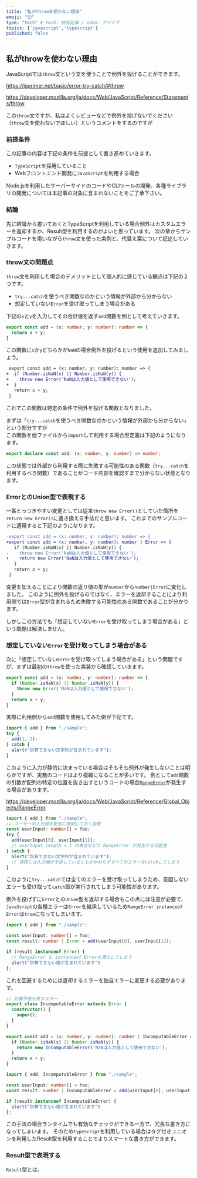 ```yaml
---
title: "私がthrowを使わない理由"
emoji: "😊"
type: "tech" # tech: 技術記事 / idea: アイデア
topics: ['javascript','typescript']
published: false
---
```


## 私がthrowを使わない理由

JavaScriptでは`throw`文という文を使うことで例外を投げることができます。

https://jsprimer.net/basic/error-try-catch/#throw

https://developer.mozilla.org/ja/docs/Web/JavaScript/Reference/Statements/throw

この`throw`文ですが、私はよくレビューなどで例外を投げないでください（`throw`文を使わないでほしい）というコメントをするのですが

### 前提条件

この記事の内容は下記の条件を前提として書き進めていきます。

- `TypeScript`を採用していること
- Webフロントエンド開発に`JavaScript`を利用する場合

Node.jsを利用したサーバーサイドのコードやCLIツールの開発、各種ライブラリの開発については本記事の対象に含まれないことをご了承下さい。

### 結論

先に結論から書いておくとTypeScriptを利用している場合例外はカスタムエラーを返却するか、Result型を利用するのがよいと思っています。
次の章からサンプルコードを用いながら`throw`文を使った実例と、代替え案について記述していきます。

### throw文の問題点

`throw`文を利用した場合のデメリットとして個人的に感じている観点は下記の２つです。

- `try...catch`を使うべき関数なのかという情報が外部から分からない
- 想定していない`Error`を受け取ってしまう場合がある

下記の`x`と`y`を入力してその合計値を返す`add`関数を例として考えていきます。

```ts:sample.ts
export const add = (x: number, y: number): number => {
  return x + y;
}
```

この関数に`x`か`y`どちらかが`NaN`の場合例外を投げるという使用を追加してみましょう。

```diff ts:sample.ts
 export const add = (x: number, y: number): number => {
+  if (Number.isNaN(x) || Number.isNaN(y)) {
+    throw new Error('NaNは入力値として使用できない');
+  }
   return x + y;
 }
```

これでこの関数は特定の条件で例外を投げる関数となりました。

まずは「`try...catch`を使うべき関数なのかという情報が外部から分からない」という部分ですが  
この関数を他ファイルから`import`して利用する場合型定義は下記のようになります。

```ts:sample.d.ts
export declare const add: (x: number, y: number) => number;
```

この状態では外部から利用する際に失敗する可能性のある関数（`try...catch`を利用するべき関数）であることがコード内部を確認すまで分からない状態となります。

### ErrorとのUnion型で表現する

一番とっつきやすい変更としては従来`throw new Error()`としていた箇所を`return new Error()`に書き換える手法だと思います。
これまでのサンプルコードに適用すると下記のようになります。

```diff ts
-export const add = (x: number, y: number): number => {
+export const add = (x: number, y: number): number | Error => {
   if (Number.isNaN(x) || Number.isNaN(y)) {
-    throw new Error('NaNは入力値として使用できない');
+    return new Error('NaNは入力値として使用できない');
   }
   return x + y;
 }
```

変更を加えることにより関数の返り値の型が`number`から`number|Error`に変化しました。
このように例外を投げるのではなく、エラーを返却することにより利用側では`Error`型が含まれるため失敗する可能性のある関数であることが分かります。

しかしこの方法でも「想定していない`Error`を受け取ってしまう場合がある」という問題は解決しません。

### 想定していない`Error`を受け取ってしまう場合がある

次に「想定していない`Error`を受け取ってしまう場合がある」という問題ですが、まずは最初の`throw`を使った実装から確認していきます。

```ts:sample.ts
export const add = (x: number, y: number): number => {
  if (Number.isNaN(x) || Number.isNaN(y)) {
    throw new Error('NaNは入力値として使用できない');
  }
  return x + y;
}
```

実際に利用側から`add`関数を使用してみた例が下記です。

```ts
import { add } from "./sample";
try {
  add(1, 2);
} catch {
  alert("計算できない文字列が含まれています");
}
```

このように入力が静的に決まっている場合はそもそも例外が発生しないことは明らかですが、実務のコードはより複雑になることが多いです。
例として`add`関数の引数が配列の特定の位置を抜き出すというコードの場合[`RangeError`](https://developer.mozilla.org/ja/docs/Web/JavaScript/Reference/Global_Objects/RangeError)が発生する場合があります。

https://developer.mozilla.org/ja/docs/Web/JavaScript/Reference/Global_Objects/RangeError

```ts
import { add } from "./sample";
// ユーザーの入力値を配列に格納しておく変数
const userInput: number[] = foo;
try {
  add(userInput[0], userInput[1]);
  // userInput.length = 1 の場合などに RangeError が発生する可能性
} catch {
  alert("計算できない文字列が含まれています");
  // 実際には入力値が不足しているにもかかわらずすべてのエラーをcatchしてしまう
}
```

このように`try...catch`では全てのエラーを受け取ってしまうため、意図しないエラーも受け取って`catch`節が実行されてしまう可能性があります。

例外を投げずに`Error`との`Union`型を返却する場合もこの点には注意が必要で、`JavaScript`の各種エラーは`Error`を継承しているため`RangeError instanceof Error`は`true`になってしまいます。

```ts
import { add } from "./sample";

const userInput: number[] = foo;
const result: number | Error = add(userInput[0], userInput[1]);

if (result instanceof Error) {
  // RangeError も instanceof Errorを満たしてしまう
  alert("計算できない値が含まれています")
};
```

これを回避するためには返却するエラーを独自エラーに変更する必要があります。

```ts:sample.ts
// 計算不能を表すエラー
export class IncomputableError extends Error {
  constructor() {
    super();
  }
}

export const add = (x: number, y: number): number | IncomputableError => {
  if (Number.isNaN(x) || Number.isNaN(y)) {
    return new IncomputableError('NaNは入力値として使用できない');
  }
  return x + y;
}
```

```ts
import { add, IncomputableError } from "./sample";

const userInput: number[] = foo;
const result: number | IncomputableError = add(userInput[0], userInput[1]);

if (result instanceof IncomputableError) {
  alert("計算できない値が含まれています")
};
```

この手法の場合ランタイムでも有効なチェックができる一方で、冗長な書き方になってしまいます。
そのため`TypeScript`を利用している場合はタグ付きユニオンを利用したResult型を利用することでよりスマートな書き方ができます。

### Result型で表現する

`Result`型とは、
